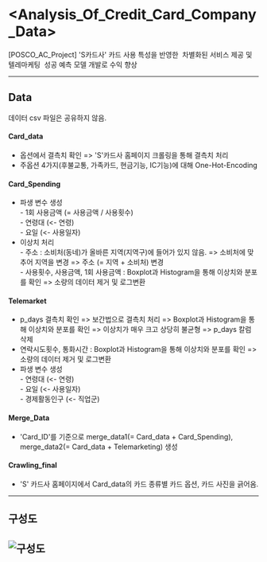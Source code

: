 # <Analysis_Of_Credit_Card_Company_Data>
[POSCO_AC_Project] 'S카드사' 카드 사용 특성을 반영한  차별화된 서비스 제공 및 텔레마케팅  성공 예측 모델 개발로 수익 향상

---
## Data
데이터 csv 파일은 공유하지 않음.
#### Card_data
- 옵션에서 결측치 확인 => 'S'카드사 홈페이지 크롤링을 통해 결측치 처리
- 주옵션 4가지(후불교통, 가족카드, 현금기능, IC기능)에 대해 One-Hot-Encoding
#### Card_Spending
- 파생 변수 생성  
  \- 1회 사용금액 (= 사용금액 / 사용횟수)  
  \- 연령대 (<- 연령)  
  \- 요일 (<- 사용일자)  
 - 이상치 처리  
  \- 주소 : 소비처(동네)가 올바른 지역(지역구)에 들어가 있지 않음. => 소비처에 맞추어 지역을 변경 => 주소 (= 지역 + 소비처) 변경  
  \- 사용횟수, 사용금액, 1회 사용금액 : Boxplot과 Histogram을 통해 이상치와 분포를 확인 => 소량의 데이터 제거 및 로그변환  
#### Telemarket
- p_days 결측치 확인 => 보간법으로 결측치 처리 => Boxplot과 Histogram을 통해 이상치와 분포를 확인 => 이상치가 매우 크고 상당히 불균형 => p_days 칼럼 삭제
- 연락시도횟수, 통화시간 : Boxplot과 Histogram을 통해 이상치와 분포를 확인 => 소량의 데이터 제거 및 로그변환 
- 파생 변수 생성  
  \- 연령대 (<- 연령)     
  \- 요일 (<- 사용일자)   
  \- 경제활동인구 (<- 직업군)
#### Merge_Data
- 'Card_ID'를 기준으로 merge_data1(= Card_data + Card_Spending), merge_data2(= Card_data + Telemarketing) 생성 
#### Crawling_final
- 'S' 카드사 홈페이지에서 Card_data의 카드 종류별 카드 옵션, 카드 사진을 긁어옴.
---
## 구성도
![구성도](https://user-images.githubusercontent.com/80561963/125186708-e2876e00-e266-11eb-8af9-e0a69929bda4.png)
---
